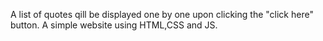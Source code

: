 A list of quotes qill be displayed one by one upon clicking the "click here" button.
A simple website using HTML,CSS and JS.
